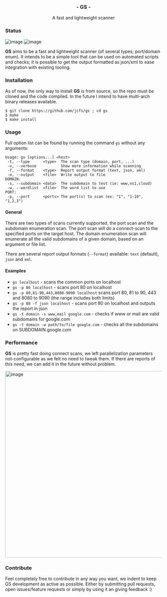 <h3 align="center" >
- GS -
</h3>

<p align="center">
A fast and lightweight scanner
</p>

### Status
<p float="left">
<img alt="image" src="https://github.com/jcfs/gs/actions/workflows/build.yml/badge.svg">
<img alt="image" src="https://github.com/jcfs/gs/actions/workflows/test.yml/badge.svg">
</p>

**GS** aims to be a fast and lightweight scanner (of several types; port/domain enum). It intends to be a simple tool
that can be used on automated scripts and checks; it is possible to get the output formatted as json/xml to ease integration
with existing tooling.

### Installation
As of now, the only way to install **GS** is from source, so the repo must be cloned and the code compiled. In the future I intend to have multi-arch binary releases available.

```
$ git clone https://github.com/jcfs/gs ; cd gs
$ make
$ make install
```

### Usage
Full option list can be found by running the command `gs` without any arguments:
```
Usage: gs [options...] <host>
 -t, --type      <type>  The scan type (domain, port, ...)
 -v, --verbose           Show more information while scanning
 -f, --format    <type>  Report output format (text, json, xml)
 -o, --output    <file>  Write output to file
DOMAIN:
 -s, --subdomain <data>  The subdomain to test (ie: www,ns1,cloud)
 -w, --wordlist  <file>  The word list to use
PORT:
 -p, --port      <ports> The port(s) to scan (ex: "1", "1-10", "1,2,3")
 ```
#### General
There are two types of scans currently supported, the port scan and the subdomain enumeration scan. The port scan will 
do a connect-scan to the specified ports on the target host. The domain enumeration scan will enumerate all the valid 
subdomains of a given domain, based on an argument or file list.

There are several report output formats (`--format`) available: `text` (default), `json` and `xml`.

#### Examples
* `gs localhost`       - scans the common ports on localhost
* `gs -p 80 localhost` - scans port 80 on localhost
* `gs -p 80,81-90,443,8080-9090 localhost` scans port 80, 81 to 90, 443 and 8080 to 9090 (the range includes both limits)
* `gs -p 80 -f json localhost` - scans port 80 on localhost and outputs the report in json
* `gs -t domain -s www,mail google.com` - checks if www or mail are valid subdomains for google.com
* `gs -t domain -w path/to/file google.com` - checks all the subdomains on SUBDOMAIN.google.com

### Performance
**GS** is pretty fast doing connect scans, we left parallelization parameters not-configurable as we felt no need to tweak them.
If there are reports of this need, we can add it in the future without problem.

<img width="598" alt="image" src="https://user-images.githubusercontent.com/1512601/164565360-8f4963b8-42fe-4a66-afac-182defc5472e.png">

### Contribute
Feel completely free to contribute in any way you want, we indent to keep GS development as active as possible. Either by submitting
pull requests, open issues/feature requests or simply by using it an giving feedback :)
